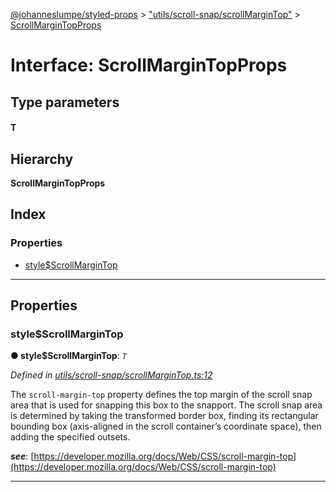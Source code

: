 [@johanneslumpe/styled-props](../README.md) > ["utils/scroll-snap/scrollMarginTop"](../modules/_utils_scroll_snap_scrollmargintop_.md) > [ScrollMarginTopProps](../interfaces/_utils_scroll_snap_scrollmargintop_.scrollmargintopprops.md)

# Interface: ScrollMarginTopProps

## Type parameters
#### T 
## Hierarchy

**ScrollMarginTopProps**

## Index

### Properties

* [style$ScrollMarginTop](_utils_scroll_snap_scrollmargintop_.scrollmargintopprops.md#style_scrollmargintop)

---

## Properties

<a id="style_scrollmargintop"></a>

###  style$ScrollMarginTop

**● style$ScrollMarginTop**: *`T`*

*Defined in [utils/scroll-snap/scrollMarginTop.ts:12](https://github.com/johanneslumpe/styled-props/blob/8e709f1/src/utils/scroll-snap/scrollMarginTop.ts#L12)*

The `scroll-margin-top` property defines the top margin of the scroll snap area that is used for snapping this box to the snapport. The scroll snap area is determined by taking the transformed border box, finding its rectangular bounding box (axis-aligned in the scroll container’s coordinate space), then adding the specified outsets.

*__see__*: [https://developer.mozilla.org/docs/Web/CSS/scroll-margin-top](https://developer.mozilla.org/docs/Web/CSS/scroll-margin-top)

___

